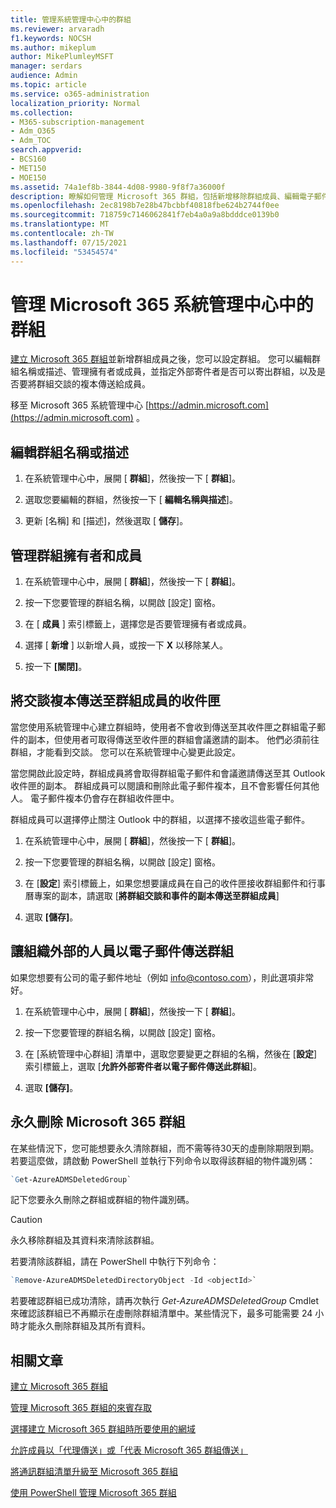 ```yaml
---
title: 管理系統管理中心中的群組
ms.reviewer: arvaradh
f1.keywords: NOCSH
ms.author: mikeplum
author: MikePlumleyMSFT
manager: serdars
audience: Admin
ms.topic: article
ms.service: o365-administration
localization_priority: Normal
ms.collection:
- M365-subscription-management
- Adm_O365
- Adm_TOC
search.appverid:
- BCS160
- MET150
- MOE150
ms.assetid: 74a1ef8b-3844-4d08-9980-9f8f7a36000f
description: 瞭解如何管理 Microsoft 365 群組，包括新增移除群組成員、編輯電子郵件地址、組名或描述，以及自訂群組的運作方式。
ms.openlocfilehash: 2ec8198b7e28b47bcbbf40818fbe624b2744f0ee
ms.sourcegitcommit: 718759c7146062841f7eb4a0a9a8bdddce0139b0
ms.translationtype: MT
ms.contentlocale: zh-TW
ms.lasthandoff: 07/15/2021
ms.locfileid: "53454574"
---
```

# <a name="manage-a-group-in-the-microsoft-365-admin-center"></a>管理 Microsoft 365 系統管理中心中的群組

[建立 Microsoft 365 群組](create-groups.md)並新增群組成員之後，您可以設定群組。 您可以編輯群組名稱或描述、管理擁有者或成員，並指定外部寄件者是否可以寄出群組，以及是否要將群組交談的複本傳送給成員。

移至 Microsoft 365 系統管理中心 [https://admin.microsoft.com](https://admin.microsoft.com) 。

## <a name="edit-the-group-name-or-description"></a>編輯群組名稱或描述

1. 在系統管理中心中，展開 [ **群組**]，然後按一下 [ **群組**]。

2. 選取您要編輯的群組，然後按一下 [ **編輯名稱與描述**]。

3. 更新 [名稱] 和 [描述]，然後選取 [ **儲存**]。

## <a name="manage-group-owners-and-members"></a>管理群組擁有者和成員

1. 在系統管理中心中，展開 [ **群組**]，然後按一下 [ **群組**]。

2. 按一下您要管理的群組名稱，以開啟 [設定] 窗格。

3. 在 [ **成員** ] 索引標籤上，選擇您是否要管理擁有者或成員。

4. 選擇 [ **新增** ] 以新增人員，或按一下 **X** 以移除某人。

5. 按一下 **[關閉]**。

## <a name="send-copies-of-conversations-to-group-members-inboxes"></a>將交談複本傳送至群組成員的收件匣
  
當您使用系統管理中心建立群組時，使用者不會收到傳送至其收件匣之群組電子郵件的副本，但使用者可取得傳送至收件匣的群組會議邀請的副本。 他們必須前往群組，才能看到交談。 您可以在系統管理中心變更此設定。

當您開啟此設定時，群組成員將會取得群組電子郵件和會議邀請傳送至其 Outlook 收件匣的副本。 群組成員可以閱讀和刪除此電子郵件複本，且不會影響任何其他人。 電子郵件複本仍會存在群組收件匣中。

群組成員可以選擇停止關注 Outlook 中的群組，以選擇不接收這些電子郵件。

1. 在系統管理中心中，展開 [ **群組**]，然後按一下 [ **群組**]。

2. 按一下您要管理的群組名稱，以開啟 [設定] 窗格。

3. 在 [**設定**] 索引標籤上，如果您想要讓成員在自己的收件匣接收群組郵件和行事曆專案的副本，請選取 [**將群組交談和事件的副本傳送至群組成員**]

4. 選取 **[儲存]**。

## <a name="let-people-outside-the-organization-email-the-group"></a>讓組織外部的人員以電子郵件傳送群組

如果您想要有公司的電子郵件地址（例如 info@contoso.com），則此選項非常好。
 
1. 在系統管理中心中，展開 [ **群組**]，然後按一下 [ **群組**]。

2. 按一下您要管理的群組名稱，以開啟 [設定] 窗格。

3. 在 [系統管理中心群組] 清單中，選取您要變更之群組的名稱，然後在 [**設定**] 索引標籤上，選取 [**允許外部寄件者以電子郵件傳送此群組**]。
    
4. 選取 **[儲存]**。

## <a name="permanently-delete-a-microsoft-365-group"></a>永久刪除 Microsoft 365 群組

在某些情況下，您可能想要永久清除群組，而不需等待30天的虛刪除期限到期。 若要這麼做，請啟動 PowerShell 並執行下列命令以取得該群組的物件識別碼：
 
 ```powershell
`Get-AzureADMSDeletedGroup`
```

記下您要永久刪除之群組或群組的物件識別碼。
  
> [!CAUTION]
> 永久移除群組及其資料來清除該群組。 
  
若要清除該群組，請在 PowerShell 中執行下列命令：

```powershell
`Remove-AzureADMSDeletedDirectoryObject -Id <objectId>`
```

若要確認群組已成功清除，請再次執行  *Get-AzureADMSDeletedGroup*  Cmdlet 來確認該群組已不再顯示在虛刪除群組清單中。某些情況下，最多可能需要 24 小時才能永久刪除群組及其所有資料。 
  
## <a name="related-articles"></a>相關文章

[建立 Microsoft 365 群組](create-groups.md)

[管理 Microsoft 365 群組的來賓存取](https://support.microsoft.com/office/bfc7a840-868f-4fd6-a390-f347bf51aff6)

[選擇建立 Microsoft 365 群組時所要使用的網域](../../solutions/choose-domain-to-create-groups.md)

[允許成員以「代理傳送」或「代表 Microsoft 365 群組傳送」](../../solutions/allow-members-to-send-as-or-send-on-behalf-of-group.md)

[將通訊群組清單升級至 Microsoft 365 群組](../manage/upgrade-distribution-lists.md)

[使用 PowerShell 管理 Microsoft 365 群組](../../enterprise/manage-microsoft-365-groups-with-powershell.md)
